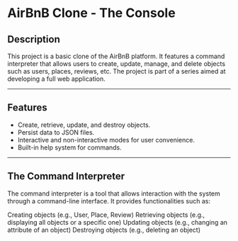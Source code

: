 # AirBnB Clone - The Console

## Description
This project is a basic clone of the AirBnB platform. It features a command interpreter that allows users to create, update, manage, and delete objects such as users, places, reviews, etc. The project is part of a series aimed at developing a full web application.

---

## Features
- Create, retrieve, update, and destroy objects.
- Persist data to JSON files.
- Interactive and non-interactive modes for user convenience.
- Built-in help system for commands.

---

## The Command Interpreter

The command interpreter is a tool that allows interaction with the system through a command-line interface. It provides functionalities such as:

Creating objects (e.g., User, Place, Review)
Retrieving objects (e.g., displaying all objects or a specific one)
Updating objects (e.g., changing an attribute of an object)
Destroying objects (e.g., deleting an object)
